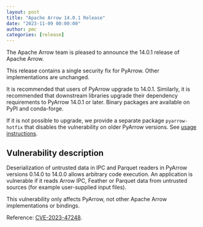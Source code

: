 ```yaml
---
layout: post
title: "Apache Arrow 14.0.1 Release"
date: "2023-11-09 00:00:00"
author: pmc
categories: [release]
---
```

<!--
{% comment %}
Licensed to the Apache Software Foundation (ASF) under one or more
contributor license agreements.  See the NOTICE file distributed with
this work for additional information regarding copyright ownership.
The ASF licenses this file to you under the Apache License, Version 2.0
(the "License"); you may not use this file except in compliance with
the License.  You may obtain a copy of the License at

http://www.apache.org/licenses/LICENSE-2.0

Unless required by applicable law or agreed to in writing, software
distributed under the License is distributed on an "AS IS" BASIS,
WITHOUT WARRANTIES OR CONDITIONS OF ANY KIND, either express or implied.
See the License for the specific language governing permissions and
limitations under the License.
{% endcomment %}
-->

The Apache Arrow team is pleased to announce the 14.0.1 release of Apache Arrow.

This release contains a single security fix for PyArrow. Other implementations
are unchanged.

It is recommended that users of PyArrow upgrade to 14.0.1. Similarly, it is
recommended that downstream libraries upgrade their dependency requirements
to PyArrow 14.0.1 or later. Binary packages are available on PyPI and conda-forge.

If it is not possible to upgrade, we provide a separate package `pyarrow-hotfix`
that disables the vulnerability on older PyArrow versions.
See [usage instructions][1].

## Vulnerability description

Deserialization of untrusted data in IPC and Parquet readers in PyArrow versions
0.14.0 to 14.0.0 allows arbitrary code execution. An application is vulnerable
if it reads Arrow IPC, Feather or Parquet data from untrusted sources
(for example user-supplied input files).

This vulnerability only affects PyArrow, not other Apache Arrow implementations or bindings.

Reference: [CVE-2023-47248][2].

[1]: https://pypi.org/project/pyarrow-hotfix/
[2]: https://www.cve.org/CVERecord?id=CVE-2023-47248
